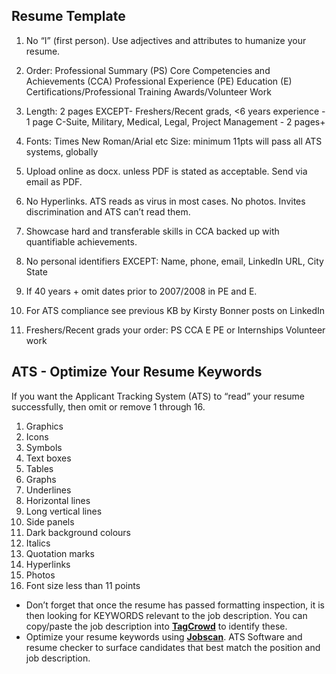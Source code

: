 ## Resume Template  
1. No “I” (first person). Use adjectives and attributes to humanize your resume.

2. Order:
Professional Summary (PS)
Core Competencies and Achievements (CCA)
Professional Experience (PE)
Education (E)
Certifications/Professional Training
Awards/Volunteer Work

3. Length: 2 pages EXCEPT-
Freshers/Recent grads, <6 years experience - 1 page
C-Suite, Military, Medical, Legal, Project Management - 2 pages+

4. Fonts: Times New Roman/Arial etc
Size: minimum 11pts will pass all ATS systems, globally

5. Upload online as docx. unless PDF is stated as acceptable.
Send via email as PDF.

6. No Hyperlinks. ATS reads as virus in most cases.
No photos. Invites discrimination and ATS can’t read them.

7. Showcase hard and transferable skills in CCA backed up with quantifiable achievements.

8. No personal identifiers EXCEPT:
Name, phone, email, LinkedIn URL, City State

9. If 40 years + omit dates prior to 2007/2008 in PE and E.

10. For ATS compliance see previous KB by Kirsty Bonner posts on LinkedIn

11. Freshers/Recent grads your order:
PS
CCA
E
PE or Internships
Volunteer work

## ATS - Optimize Your Resume Keywords  
If you want the Applicant Tracking System (ATS) to “read” your resume successfully, then omit or remove 1 through 16.  
1. Graphics
2. Icons
3. Symbols
4. Text boxes
5. Tables
6. Graphs
7. Underlines
8. Horizontal lines
9. Long vertical lines
10. Side panels
11. Dark background colours
12. Italics
13. Quotation marks
14. Hyperlinks
15. Photos
16. Font size less than 11 points

- Don’t forget that once the resume has passed formatting inspection, it is then looking for KEYWORDS relevant to the job description. You can copy/paste the job description into **[TagCrowd](https://tagcrowd.com/)** to identify these.  
- Optimize your resume keywords using **[Jobscan](https://www.jobscan.co/)**. ATS Software and resume checker to surface candidates that best match the position and job description.  
